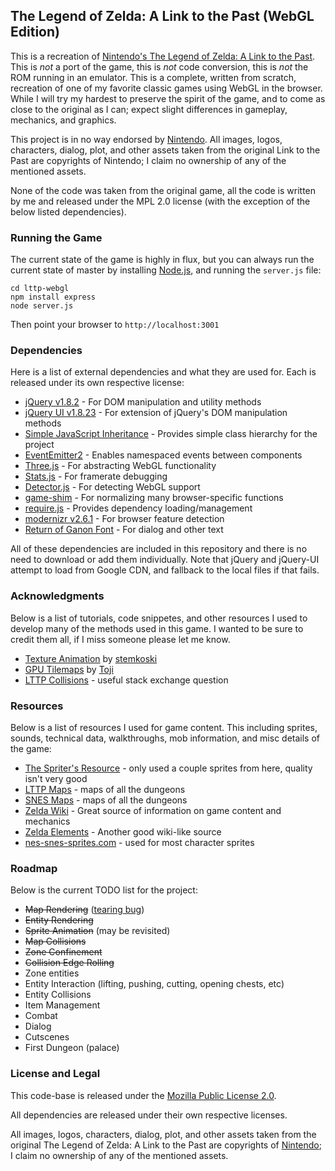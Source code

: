 ## The Legend of Zelda: A Link to the Past (WebGL Edition)

This is a recreation of [Nintendo's The Legend of Zelda: A Link to the Past](http://www.nintendo.com/games/detail/5oMtHuB3aOHoawfC6brZ6myQYnE4flQ_).
This is _not_ a port of the game, this is _not_ code conversion, this is _not_ the ROM running in an emulator. This is a complete, written from scratch,
recreation of one of my favorite classic games using WebGL in the browser. While I will try my hardest to preserve the spirit of the game, and to come
as close to the original as I can; expect slight differences in gameplay, mechanics, and graphics.

This project is in no way endorsed by [Nintendo](http://www.nintendo.com/). All images, logos, characters, dialog, plot, and other assets taken
from the original Link to the Past are copyrights of Nintendo; I claim no ownership of any of the mentioned assets.

None of the code was taken from the original game, all the code is written by me and released under the MPL 2.0 license (with the exception of
the below listed dependencies).

### Running the Game

The current state of the game is highly in flux, but you can always run the current state of master by installing [Node.js](http://nodejs.org), and running the `server.js` file:

```shell
cd lttp-webgl
npm install express
node server.js
```

Then point your browser to `http://localhost:3001`

### Dependencies

Here is a list of external dependencies and what they are used for. Each is released under its own respective license:

* [jQuery v1.8.2](http://jquery.com/) - For DOM manipulation and utility methods
* [jQuery UI v1.8.23](http://jqueryui.com/) - For extension of jQuery's DOM manipulation methods
* [Simple JavaScript Inheritance](http://ejohn.org/blog/simple-javascript-inheritance/) - Provides simple class hierarchy for the project
* [EventEmitter2](https://github.com/hij1nx/EventEmitter2) - Enables namespaced events between components
* [Three.js](https://github.com/mrdoob/three.js) - For abstracting WebGL functionality
* [Stats.js](https://github.com/mrdoob/stats.js/) - For framerate debugging
* [Detector.js](https://github.com/mrdoob/three.js/blob/master/examples/js/Detector.js) - For detecting WebGL support
* [game-shim](https://github.com/toji/game-shim) - For normalizing many browser-specific functions
* [require.js](http://requirejs.org/) - Provides dependency loading/management
* [modernizr v2.6.1](http://modernizr.com/) - For browser feature detection
* [Return of Ganon Font](http://www.zone38.net/font/#ganon) - For dialog and other text

All of these dependencies are included in this repository and there is no need to download or add them individually.
Note that jQuery and jQuery-UI attempt to load from Google CDN, and fallback to the local files if that fails.

### Acknowledgments

Below is a list of tutorials, code snippetes, and other resources I used to develop many of the methods used in this game.
I wanted to be sure to credit them all, if I miss someone please let me know.

* [Texture Animation](https://github.com/stemkoski/stemkoski.github.com/blob/master/Three.js/Texture-Animation.html) by [stemkoski](https://github.com/stemkoski)
* [GPU Tilemaps](http://blog.tojicode.com/2012/08/more-gpu-tile-map-demos-zelda.html) by [Toji](https://github.com/toji)
* [LTTP Collisions](http://gamedev.stackexchange.com/questions/8336/how-was-collision-detection-handled-in-the-legend-of-zelda-a-link-to-the-past) - useful stack exchange question

### Resources

Below is a list of resources I used for game content. This including sprites, sounds, technical data, walkthroughs, mob information,
and misc details of the game:

* [The Spriter's Resource](http://www.spriters-resource.com/snes/zeldalinkpast/index.html) - only used a couple sprites from here, quality isn't very good
* [LTTP Maps](http://ian-albert.com/games/legend_of_zelda_a_link_to_the_past_maps/) - maps of all the dungeons
* [SNES Maps](http://vgmaps.com/Atlas/SuperNES/index.htm#LegendOfZeldaALinkToThePast) - maps of all the dungeons
* [Zelda Wiki](http://www.zeldawiki.org/The_Legend_of_Zelda:_A_Link_to_the_Past) - Great source of information on game content and mechanics
* [Zelda Elements](http://www.zeldaelements.net/games/c/a_link_to_the_past/) - Another good wiki-like source
* [nes-snes-sprites.com](http://www.nes-snes-sprites.com/LegendofZeldaTheALinktothePast.html) - used for most character sprites

### Roadmap

Below is the current TODO list for the project:

* ~~Map Rendering~~ ([tearing bug](https://github.com/englercj/lttp-webgl/issues/1))
* ~~Entity Rendering~~
* ~~Sprite Animation~~ (may be revisited)
* ~~Map Collisions~~
* ~~Zone Confinement~~
* ~~Collision Edge Rolling~~
* Zone entities
* Entity Interaction (lifting, pushing, cutting, opening chests, etc)
* Entity Collisions
* Item Management
* Combat
* Dialog
* Cutscenes
* First Dungeon (palace)

### License and Legal

This code-base is released under the [Mozilla Public License 2.0](http://www.mozilla.org/MPL/2.0/).

All dependencies are released under their own respective licenses.

All images, logos, characters, dialog, plot, and other assets taken from the original The Legend of Zelda: A Link to the Past
are copyrights of [Nintendo](http://www.nintendo.com/); I claim no ownership of any of the mentioned assets.